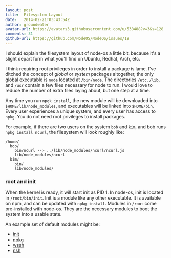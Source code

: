```yaml
---
layout: post
title:  Filesystem Layout
date:   2014-02-21T03:43:54Z
author: groundwater
avatar-url: https://avatars3.githubusercontent.com/u/538488?v=3&s=128
comments: 31
github-url: https://github.com/NodeOS/NodeOS/issues/19
---
```

I should explain the filesystem layout of node-os a little bit, because it's a slight depart form what you'll find on Ubuntu, Redhat, Arch, etc.

I think requiring root privileges in order to install a package is lame. I've ditched the concept of _global_ or _system_ packages altogether, the only global executable is `node` located at `/bin/node`. The directories `/etc`, `/lib`, and `/usr` contain a few files necessary for node to run. I would love to reduce the number of extra files laying about, but one step at a time.

Any time you run `npgk install`, the new module will be downloaded into `$HOME/lib/node_modules`, and executables will be linked into `$HOME/bin`. Every user experiences a unique system, and every user has access to `npkg`. You do not need root privileges to install packages.

For example, if there are two users on the system `bob` and `kim`, and bob runs `npkg install ncurl`, the filesystem will look roughly like:

```
/home/
  bob/
    bin/ncurl --> ../lib/node_modules/ncurl/ncurl.js
    lib/node_modules/ncurl
  kim/
    bin/
    lib/node_modules/
```
### root and init

When the kernel is ready, it will start init as PID 1. In node-os, init is located in `/root/bin/init`. Init is a module like any other executable. It is available on npm, and can be updated with `npkg install`. Modules in `/root` come pre-installed with node-os. They are the necessary modules to boot the system into a usable state.

An example set of default modules might be:
- [init](https://github.com/nodeos/nodeos-init)
- [npkg](https://github.com/nodeos/nodeos-npkg)
- [wssh](https://github.com/groundwater/node-wssh)
- [nsh](https://github.com/groundwater/node-bin-nsh)

